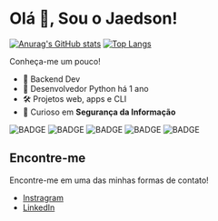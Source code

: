 # **Olá 👋, Sou o Jaedson!**

[![Anurag's GitHub stats](https://github-readme-stats.vercel.app/api?username=jaedsonpys&line_height=24&include_all_commits=true&hide=contribs&show_icons=true&theme=onedark)](https://github.com/anuraghazra/github-readme-stats&count_private=true)
[![Top Langs](https://github-readme-stats.vercel.app/api/top-langs/?username=jaedsonpys&theme=onedark&layout=compact&card_width=250)](https://github.com/anuraghazra/github-readme-stats)


Conheça-me um pouco!

* 👾 Backend Dev
* 🐍 Desenvolvedor Python há 1 ano
* 🛠 Projetos web, apps e CLI
* 🔐 Curioso em **Segurança da Informação**

![BADGE](https://img.shields.io/badge/Python-gray?style=flat-square&logo=python&logoColor=yellow)
![BADGE](https://img.shields.io/badge/Typescript-gray?style=flat-square&logo=typescript&logoColor=blue)
![BADGE](https://img.shields.io/badge/Flask-gray?style=flat-square&logo=flask&logoColor=white)
![BADGE](https://img.shields.io/badge/MySQL-gray?style=flat-square&logo=mysql&logoColor=blue)
![BADGE](https://img.shields.io/badge/HTML5-gray?style=flat-square&logo=html5&logoColor=orange)

## Encontre-me

Encontre-me em uma das minhas formas de contato!

- [Instragram](https://instagram.com/jaedsonpys)
- [LinkedIn](https://linkedin.com/in/jaedsonpys)
